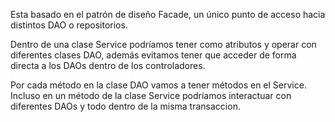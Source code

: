 Esta basado en el patrón de diseño Facade, un único punto de acceso hacia distintos DAO o repositorios.

Dentro de una clase Service podríamos tener como atributos y operar con diferentes clases DAO, además evitamos tener que acceder de forma directa a los DAOs dentro de los controladores.

Por cada método en la clase DAO vamos a tener métodos en el Service. Incluso en un método de la clase Service podríamos interactuar con diferentes DAOs y todo dentro de la misma transaccion.

